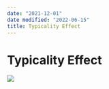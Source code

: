 ```yaml
---
date: "2021-12-01"
date modified: "2022-06-15"
title: Typicality Effect
---
```


# Typicality Effect
![](https://i.imgur.com/tUZDYnC.png)
